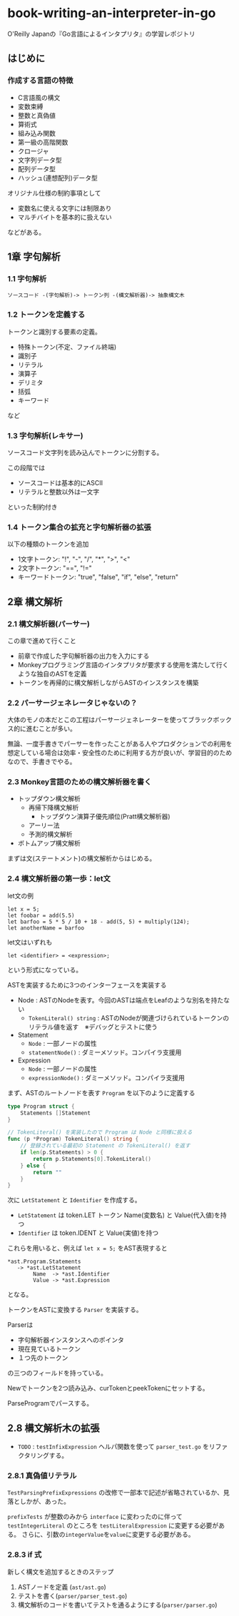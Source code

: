 # book-writing-an-interpreter-in-go

O'Reilly Japanの『Go言語によるインタプリタ』の学習レポジトリ


## はじめに

### 作成する言語の特徴

* C言語風の構文
* 変数束縛
* 整数と真偽値
* 算術式
* 組み込み関数
* 第一級の高階関数
* クロージャ
* 文字列データ型
* 配列データ型
* ハッシュ(連想配列)データ型

オリジナル仕様の制約事項として

* 変数名に使える文字には制限あり
* マルチバイトを基本的に扱えない

などがある。


## 1章 字句解析

### 1.1 字句解析

```
ソースコード -(字句解析)-> トークン列 -(構文解析器)-> 抽象構文木
```


### 1.2 トークンを定義する

トークンと識別する要素の定義。

* 特殊トークン(不定、ファイル終端)
* 識別子
* リテラル
* 演算子
* デリミタ
* 括弧
* キーワード

など


### 1.3 字句解析(レキサー)

ソースコード文字列を読み込んでトークンに分割する。

この段階では

* ソースコードは基本的にASCII
* リテラルと整数以外は一文字

といった制約付き


### 1.4 トークン集合の拡充と字句解析器の拡張

以下の種類のトークンを追加

* 1文字トークン: "!", "-", "/", "*", ">", "<"
* 2文字トークン: "==", "!="
* キーワードトークン: "true", "false", "if", "else", "return"


## 2章 構文解析

### 2.1 構文解析器(パーサー)

この章で進めて行くこと

* 前章で作成した字句解析器の出力を入力にする
* Monkeyプログラミング言語のインタプリタが要求する使用を満たして行くような独自のASTを定義
* トークンを再帰的に構文解析しながらASTのインスタンスを構築


### 2.2 パーサージェネレータじゃないの？

大体のモノの本だとこの工程はパーサージェネレーターを使ってブラックボックス的に進むことが多い。

無論、一度手書きでパーサーを作ったことがある人やプロダクションでの利用を想定している場合は効率・安全性のために利用する方が良いが、学習目的のためなので、手書きでやる。


### 2.3 Monkey言語のための構文解析器を書く

* トップダウン構文解析
    * 再帰下降構文解析
        * トップダウン演算子優先順位(Pratt構文解析器)
    * アーリー法
    * 予測的構文解析
* ボトムアップ構文解析

まずは文(ステートメント)の構文解析からはじめる。


### 2.4 構文解析器の第一歩：let文

let文の例

```
let x = 5;
let foobar = add(5.5)
let barfoo = 5 * 5 / 10 + 18 - add(5, 5) + multiply(124);
let anotherName = barfoo
```

let文はいずれも

```
let <identifier> = <expression>;
```

という形式になっている。

ASTを実装するために3つのインターフェースを実装する

* Node : ASTのNodeを表す。今回のASTは端点をLeafのような別名を持たない
    * `TokenLiteral() string` : ASTのNodeが関連づけられているトークンのリテラル値を返す　※デバッグとテストに使う
* Statement
    * `Node` : 一部ノードの属性
    * `statementNode()` : ダミーメソッド。コンパイラ支援用
* Expression
    * `Node` : 一部ノードの属性
    * `expressionNode()` : ダミーメソッド。コンパイラ支援用

まず、ASTのルートノードを表す `Program` を以下のように定義する

```.go
type Program struct {
    Statements []Statement
}

// TokenLiteral() を実装したので Program は Node と同様に扱える
func (p *Program) TokenLiteral() string {
    // 登録されている最初の Statement の TokenLiteral() を返す
    if len(p.Statements) > 0 {
        return p.Statements[0].TokenLiteral()
    } else {
        return ""
    }
}
```

次に `LetStatement` と `Identifier` を作成する。

* `LetStatement` は token.LET トークン Name(変数名) と Value(代入値)を持つ
* `Identifier` は token.IDENT と Value(実値)を持つ

これらを用いると、例えば `let x = 5;` をAST表現すると

```
*ast.Program.Statements
   -> *ast.LetStatement
        Name  -> *ast.Identifier
        Value -> *ast.Expression
```

となる。

トークンをASTに変換する `Parser` を実装する。

Parserは

* 字句解析器インスタンスへのポインタ
* 現在見ているトークン
* １つ先のトークン

の三つのフィールドを持っている。

Newでトークンを2つ読み込み、curTokenとpeekTokenにセットする。

ParseProgramでパースする。


## 2.8 構文解析木の拡張

* `TODO` : `testInfixExpression` ヘルパ関数を使って `parser_test.go` をリファクタリングする。


### 2.8.1 真偽値リテラル

`TestParsingPrefixExpressions` の改修で一部本で記述が省略されているか、見落としかが、あった。

`prefixTests` が整数のみから `interface` に変わったのに伴って `testIntegerLiteral` のところを `testLiteralExpression` に変更する必要がある。
さらに、引数の`integerValue`を`value`に変更する必要がある。

### 2.8.3 if 式

新しく構文を追加するときのステップ

1. ASTノードを定義 (`ast/ast.go`)
1. テストを書く(`parser/parser_test.go`)
1. 構文解析のコードを書いてテストを通るようにする(`parser/parser.go`)
